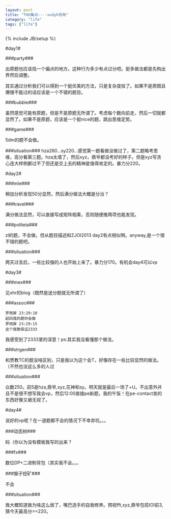 ```yaml
---
layout: post
title: "THU集训----xudyh视角"
category: "life"
tags: ["life"]
---
```

{% include JB/setup %}

#day1#

###party###

出原题也应该找一个偏点的地方。这种行为多少有点过分吧。挺多做法都是先构出界然后调整。

其实通过分析我们可以得到一个挺优美的方法，只是复杂度挂了。如果不是原图且爆搜不能过的话应该是一个不错的题目。

###bubble###

虽然感觉可能有原题，但是不是原题无所谓了。考虑每个数向前走，然后一切就都显然了。如果不是原题，应该是一个挺nice的题，跳出思维定势。

###game###

5dm的题不会做。

###situation###
hza260...sy220...感觉第一题看做没做过了，第二题略考思维，高分看第三题。hza太墙了，然后xyz，鼎爷都没考好的样子。但是xyz写贪心连大样例都过不了但还是交上去的精神是值得肯定的。暴力分220。

#day2#

###mle###

稍加分析发现50分显然，然后满分做法大概是分治？

###travel###

满分做法显然，可以直接写成矩阵相乘，否则随便推两项也能发现。

###politeia###

zl的题，不会做。但从题目描述和ZJOI2013 day2有点相似啊。anyway,是一个很不错的题吧。

###situation###

两天过去后，一些比较强的人也开始上来了。暴力分170。有机会day4可以vp

#day3#

###mex###

见xhr的blog（既然是送分题就无所谓了）

###assoc###

	罗雨屏 23:29:10 
	起码我的题你会做
	罗雨屏 23:29:15 
	这个我敢保证2333

我感受到了2333里的深意！ps:其实我没看懂那个做法。

###strgen###

和贾教TC的题没啥区别，只是我以为这个会T，好像存在一些比较显然的做法。（不然也没这么多的人过

###situation###

众数250。前5是hza,鼎爷,xyz,花神和sy。明天就是最后一场了+U。不出意外并且不是很不想写我会vp，然后12:00直接pe新题，我的午饭！在pe-contact发的东西好像又被无视了。

#day4#

说好的vp呢？在一道题都不会的情况下不幸弃坑。。。

###动态树###

码（你以为没有模板我写的出来？

###fx###

数位DP+二进制背包（其实我不会。。。

###猴子挖矿###

不会

###situation###

我大概知道我为啥这么弱了，嘴巴选手的自我修养。预祝fft,xyz,鼎爷包揽IOI前3,猜今天最高分>=220。